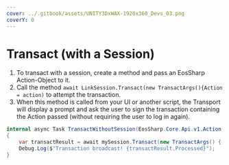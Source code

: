 ```yaml
---
cover: ../.gitbook/assets/UNITY3DxWAX-1920x360_Devs_03.png
coverY: 0
---
```


# Transact (with a Session)

1. To transact with a session, create a method and pass an EosSharp Action-Object to it.
2. Call the method `await LinkSession.Transact(new TransactArgs(){Action = action)` to attempt the transaction.
3. When this method is called from your UI or another script, the Transport will display a prompt and ask the user to sign the transaction containing the Action passed (without requiring the user to log in again).

```csharp
internal async Task TransactWithoutSession(EosSharp.Core.Api.v1.Action action)
{
	var transactResult = await mySession.Transact(new TransactArgs() { Action = action });
	Debug.Log($"Transaction broadcast! {transactResult.Processed}");
}
```
